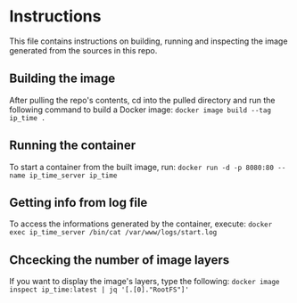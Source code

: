 # Instructions
This file contains instructions on building, running and inspecting the image generated from the sources in this repo.

## Building the image
After pulling the repo's contents, cd into the pulled directory and run the following command to build a Docker image:
```docker image build --tag ip_time .```

## Running the container
To start a container from the built image, run:
```docker run -d -p 8080:80 --name ip_time_server ip_time```

## Getting info from log file
To access the informations generated by the container, execute:
```docker exec ip_time_server /bin/cat /var/www/logs/start.log```

## Chcecking the number of image layers
If you want to display the image's layers, type the following:
```docker image inspect ip_time:latest | jq '[.[0]."RootFS"]'```
